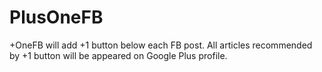 # PlusOneFB
+OneFB will add +1 button below each FB post. All articles recommended by +1 button will be appeared on Google Plus profile.
